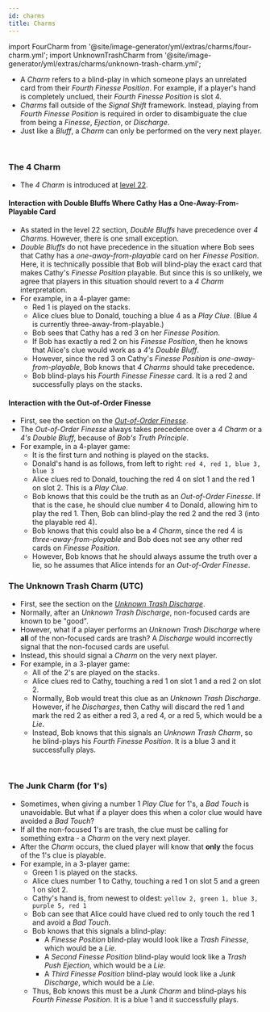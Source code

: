 ```yaml
---
id: charms
title: Charms
---
```


import FourCharm from '@site/image-generator/yml/extras/charms/four-charm.yml';
import UnknownTrashCharm from '@site/image-generator/yml/extras/charms/unknown-trash-charm.yml';

- A *Charm* refers to a blind-play in which someone plays an unrelated card from their *Fourth Finesse Position*. For example, if a player's hand is completely unclued, their *Fourth Finesse Position* is slot 4.
- *Charms* fall outside of the *Signal Shift* framework. Instead, playing from *Fourth Finesse Position* is required in order to disambiguate the clue from being a *Finesse*, *Ejection*, or *Discharge*.
- Just like a *Bluff*, a *Charm* can only be performed on the very next player.

<br />

### The 4 Charm

- The *4 Charm* is introduced at [level 22](../level-22.md#the-4-charm).

#### Interaction with Double Bluffs Where Cathy Has a One-Away-From-Playable Card

- As stated in the level 22 section, *Double Bluffs* have precedence over *4 Charms*. However, there is one small exception.
- *Double Bluffs* do not have precedence in the situation where Bob sees that Cathy has a *one-away-from-playable* card on her *Finesse Position*. Here, it is technically possible that Bob will blind-play the exact card that makes Cathy's *Finesse Position* playable. But since this is so unlikely, we agree that players in this situation should revert to a *4 Charm* interpretation.
- For example, in a 4-player game:
  - Red 1 is played on the stacks.
  - Alice clues blue to Donald, touching a blue 4 as a *Play Clue*. (Blue 4 is currently three-away-from-playable.)
  - Bob sees that Cathy has a red 3 on her *Finesse Position*.
  - If Bob has exactly a red 2 on his *Finesse Position*, then he knows that Alice's clue would work as a *4's Double Bluff*.
  - However, since the red 3 on Cathy's *Finesse Position* is *one-away-from-playable*, Bob knows that *4 Charms* should take precedence.
  - Bob blind-plays his *Fourth Finesse Finesse* card. It is a red 2 and successfully plays on the stacks.

#### Interaction with the Out-of-Order Finesse

- First, see the section on the *[Out-of-Order Finesse](../level-19.md#the-out-of-order-finesse)*.
- The *Out-of-Order Finesse* always takes precedence over a *4 Charm* or a *4's Double Bluff*, because of *Bob's Truth Principle*.
- For example, in a 4-player game:
  - It is the first turn and nothing is played on the stacks.
  - Donald's hand is as follows, from left to right: `red 4, red 1, blue 3, blue 3`
  - Alice clues red to Donald, touching the red 4 on slot 1 and the red 1 on slot 2. This is a *Play Clue*.
  - Bob knows that this could be the truth as an *Out-of-Order Finesse*. If that is the case, he should clue number 4 to Donald, allowing him to play the red 1. Then, Bob can blind-play the red 2 and the red 3 (into the playable red 4).
  - Bob knows that this could also be a *4 Charm*, since the red 4 is *three-away-from-playable* and Bob does not see any other red cards on *Finesse Position*.
  - However, Bob knows that he should always assume the truth over a lie, so he assumes that Alice intends for an *Out-of-Order Finesse*.

<FourCharm />

### The Unknown Trash Charm (UTC)

- First, see the section on the *[Unknown Trash Discharge](../level-15.md#the-unknown-trash-discharge-1-for-1-form-utd)*.
- Normally, after an *Unknown Trash Discharge*, non-focused cards are known to be "good".
- However, what if a player performs an *Unknown Trash Discharge* where **all** of the non-focused cards are trash? A *Discharge* would incorrectly signal that the non-focused cards are useful.
- Instead, this should signal a *Charm* on the very next player.
- For example, in a 3-player game:
  - All of the 2's are played on the stacks.
  - Alice clues red to Cathy, touching a red 1 on slot 1 and a red 2 on slot 2.
  - Normally, Bob would treat this clue as an *Unknown Trash Discharge*. However, if he *Discharges*, then Cathy will discard the red 1 and mark the red 2 as either a red 3, a red 4, or a red 5, which would be a *Lie*.
  - Instead, Bob knows that this signals an *Unknown Trash Charm*, so he blind-plays his *Fourth Finesse Position*. It is a blue 3 and it successfully plays.

<UnknownTrashCharm />

<br />

### The Junk Charm (for 1's)

- Sometimes, when giving a number 1 *Play Clue* for 1's, a *Bad Touch* is unavoidable. But what if a player does this when a color clue would have avoided a *Bad Touch*?
- If all the non-focused 1's are trash, the clue must be calling for something extra - a *Charm* on the very next player.
- After the *Charm* occurs, the clued player will know that **only** the focus of the 1's clue is playable.
- For example, in a 3-player game:
  - Green 1 is played on the stacks.
  - Alice clues number 1 to Cathy, touching a red 1 on slot 5 and a green 1 on slot 2.
  - Cathy's hand is, from newest to oldest: `yellow 2, green 1, blue 3, purple 5, red 1`
  - Bob can see that Alice could have clued red to only touch the red 1 and avoid a *Bad Touch*.
  - Bob knows that this signals a blind-play:
    - A *Finesse Position* blind-play would look like a *Trash Finesse*, which would be a *Lie*.
    - A *Second Finesse Position* blind-play would look like a *Trash Push Ejection*, which would be a *Lie*.
    - A *Third Finesse Position* blind-play would look like a *Junk Discharge*, which would be a *Lie*.
  - Thus, Bob knows this must be a *Junk Charm* and blind-plays his *Fourth Finesse Position*. It is a blue 1 and it successfully plays.
